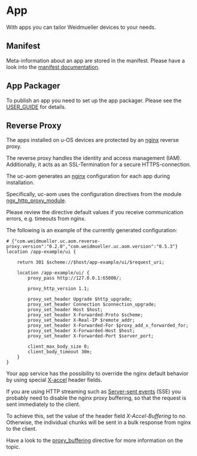 # App

With apps you can tailor Weidmueller devices to your needs.

## Manifest

Meta-information about an app are stored in the manifest.
Please have a look into the [manifest documentation](./uc-manifest.schema-doc.md).

## App Packager

To publish an app you need to set up the app packager.
Please see the [USER_GUIDE](./USER_GUIDE.md) for details.

## Reverse Proxy

The apps installed on u-OS devices are protected by an [nginx](https://nginx.org/) reverse proxy.

The reverse proxy handles the identity and access management (IAM). Additionally, it acts as an SSL-Termination for a secure HTTPS-connection.

The uc-aom generates an [nginx](https://nginx.org/) configuration for each app during installation.

Specifically, uc-aom uses the configuration directives from the module [ngx_http_proxy_module](http://nginx.org/en/docs/http/ngx_http_proxy_module.html).

Please review the directive default values if you receive communication errors, e.g. timeouts from nginx.

The following is an example of the currently generated configuration:

```nginx
# {"com.weidmueller.uc.aom.reverse-proxy.version":"0.2.0","com.weidmueller.uc.aom.version":"0.5.3"}
location /app-example/ui {

    return 301 $scheme://$host/app-example/ui/$request_uri;

    location /app-example/ui/ {
        proxy_pass http://127.0.0.1:65000/;

        proxy_http_version 1.1;

        proxy_set_header Upgrade $http_upgrade;
        proxy_set_header Connection $connection_upgrade;
        proxy_set_header Host $host;
        proxy_set_header X-Forwarded-Proto $scheme;
        proxy_set_header X-Real-IP $remote_addr;
        proxy_set_header X-Forwarded-For $proxy_add_x_forwarded_for;
        proxy_set_header X-Forwarded-Host $host;
        proxy_set_header X-Forwarded-Port $server_port;

        client_max_body_size 0;
        client_body_timeout 30m;
    }
}
```

Your app service has the possibility to override the nginx default behavior by using special [X-accel](https://www.nginx.com/resources/wiki/start/topics/examples/x-accel/#special-headers) header fields.

If you are using HTTP streaming such as [Server-sent events](https://html.spec.whatwg.org/multipage/server-sent-events.html) (SSE) you probably need to disable the nginx proxy buffering, so that the request is sent immediately to the client.

To achieve this, set the value of the header field *X-Accel-Buffering* to *no*. Otherwise, the individual chunks will be sent in a bulk response from nginx to the client.

Have a look to the [proxy_buffering](http://nginx.org/en/docs/http/ngx_http_proxy_module.html#proxy_buffering) directive for more information on the topic.
